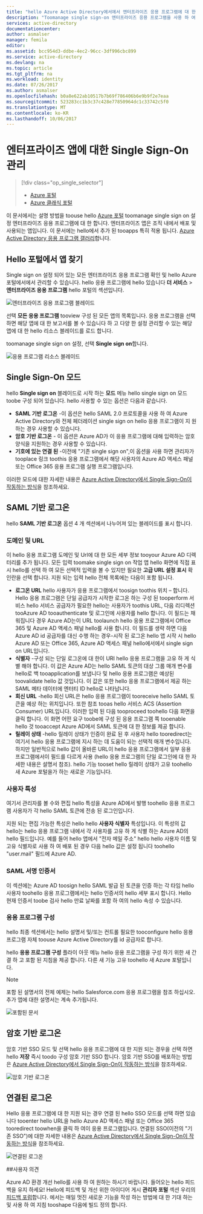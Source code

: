 ```yaml
---
title: "hello Azure Active Directory에서에서 엔터프라이즈 응용 프로그램에 대 한 관리 로그온 aaaSingle | Microsoft Docs"
description: "Toomanage single sign-on 엔터프라이즈 응용 프로그램을 사용 하 여 Azure Active Directory hello 하는 방법에 대해 알아봅니다"
services: active-directory
documentationcenter: 
author: asmalser
manager: femila
editor: 
ms.assetid: bcc954d3-ddbe-4ec2-96cc-3df996cbc899
ms.service: active-directory
ms.devlang: na
ms.topic: article
ms.tgt_pltfrm: na
ms.workload: identity
ms.date: 07/26/2017
ms.author: asmalser
ms.openlocfilehash: b0a8e622ab10517b7b69f786406b6e9b9f2e7eaa
ms.sourcegitcommit: 523283cc1b3c37c428e77850964dc1c33742c5f0
ms.translationtype: MT
ms.contentlocale: ko-KR
ms.lasthandoff: 10/06/2017
---
```

# <a name="managing-single-sign-on-for-enterprise-apps"></a>엔터프라이즈 앱에 대한 Single Sign-On 관리
> [!div class="op_single_selector"]
> * [Azure 포털](active-directory-enterprise-apps-manage-sso.md)
> * [Azure 클래식 포털](active-directory-sso-integrate-saas-apps.md)
> 

이 문서에서는 설명 방법을 toouse hello [Azure 포털](https://portal.azure.com) toomanage single sign on 설정 엔터프라이즈 응용 프로그램에 대 한 합니다. 엔터프라이즈 앱은 조직 내에서 배포 및 사용되는 앱입니다. 이 문서에는 hello에서 추가 된 tooapps 특히 적용 됩니다. [Azure Active Directory 응용 프로그램 갤러리](active-directory-appssoaccess-whatis.md#get-started-with-the-azure-ad-application-gallery)합니다. 

## <a name="finding-your-apps-in-hello-portal"></a>Hello 포털에서 앱 찾기
Single sign on 설정 되어 있는 모든 엔터프라이즈 응용 프로그램 확인 및 hello Azure 포털에서에서 관리할 수 있습니다. hello 응용 프로그램에 hello 있습니다 **더 서비스** &gt; **엔터프라이즈 응용 프로그램** hello 포털의 섹션입니다. 

![엔터프라이즈 응용 프로그램 블레이드][1]

선택 **모든 응용 프로그램** tooview 구성 된 모든 앱의 목록입니다. 응용 프로그램을 선택 하면 해당 앱에 대 한 보고서를 볼 수 있습니다 하 고 다양 한 설정 관리할 수 있는 해당 앱에 대 한 hello 리소스 블레이드를 로드 합니다.

toomanage single sign on 설정, 선택 **Single sign on**합니다.

![응용 프로그램 리소스 블레이드][2]

## <a name="single-sign-on-modes"></a>Single Sign-On 모드
hello **Single sign on** 블레이드로 시작 하는 **모드** 메뉴 hello single sign on 모드 toobe 구성 되어 있습니다. hello 사용할 수 있는 옵션은 다음과 같습니다.

* **SAML 기반 로그온** -이 옵션은 hello SAML 2.0 프로토콜을 사용 하 여 Azure Active Directory와 전체 페더레이션 single sign on hello 응용 프로그램이 지 원하는 경우 사용할 수 있습니다.
* **암호 기반 로그온** - 이 옵션은 Azure AD가 이 응용 프로그램에 대해 입력하는 암호 양식을 지원하는 경우 사용할 수 있습니다.
* **기호에 있는 연결 된** -이전에 "기존 single sign on",이 옵션을 사용 하면 관리자가 tooplace 링크 toothis 응용 프로그램에서 해당 사용자의 Azure AD 액세스 패널 또는 Office 365 응용 프로그램 실행 프로그램입니다.

이러한 모드에 대한 자세한 내용은 [Azure Active Directory에서 Single Sign-On이 작동하는 방식](active-directory-appssoaccess-whatis.md#how-does-single-sign-on-with-azure-active-directory-work)을 참조하세요.

## <a name="saml-based-sign-on"></a>SAML 기반 로그온
hello **SAML 기반 로그온** 옵션 4 개 섹션에서 나누어져 있는 블레이드를 표시 합니다.

### <a name="domains-and-urls"></a>도메인 및 URL
이 hello 응용 프로그램 도메인 및 Url에 대 한 모든 세부 정보 tooyour Azure AD 디렉터리를 추가 됩니다. 모든 입력 toomake single sign on 작업 앱 hello 화면에 직접 표시 hello를 선택 하 여 모든 선택적 입력을 볼 수 있지만 필요한 **고급 URL 설정 표시** 확인란을 선택 합니다. 지원 되는 입력 hello 전체 목록에는 다음이 포함 됩니다.

* **로그온 URL** hello 사용자가 응용 프로그램에서 toosign toothis 위치 – 합니다. Hello 응용 프로그램은 단일 공급자가 시작한 로그온 하는 구성 된 tooperform 서비스 hello 서비스 공급자가 필요한 hello는 사용자가 toothis URL, 다음 리디렉션 tooAzure AD tooauthenticate 및 로그인에 사용자를 hello 합니다. 이 필드는 채워집니다 경우 Azure AD는이 URL toolaunch hello 응용 프로그램에서 Office 365 및 Azure AD 액세스 패널 hello를 사용 합니다. 이 필드를 생략 하면 다음 Azure AD id 공급자를 대신 수행 하는 경우-시작 된 로그온 hello 앱 시작 시 hello Azure AD 또는 Office 365, Azure AD 액세스 패널 hello에서에서 single sign on URL입니다.
* **식별자** -구성 되는 단일 로그온에 대 한이 URI hello 응용 프로그램을 고유 하 게 식별 해야 합니다. 이 값은 Azure AD는 hello SAML 토큰의 대상 그룹 매개 변수를 hello로 백 tooapplication를 보냅니다 및 hello 응용 프로그램은 예상된 toovalidate hello 값 것입니다. 이 값은 또한 hello 응용 프로그램에서 제공 하는 SAML 메타 데이터에 엔터티 ID hello로 나타납니다.
* **회신 URL** -hello 회신 URL은 hello 응용 프로그램이 tooreceive hello SAML 토큰을 예상 하는 위치입니다. 또한 참조 tooas hello 서비스 ACS (Assertion Consumer) URL입니다. 이러한 입력 된 다음 tooproceed toohello 다음 화면을 클릭 합니다. 이 화면 어떤 요구 toobe에 구성 된 응용 프로그램 쪽 tooenable hello 것 tooaccept Azure AD에서 SAML 토큰에 대 한 정보를 제공 합니다.
* **릴레이 상태** -hello 릴레이 상태가 인증이 완료 된 후 사용자 hello tooredirect는 여기서 hello 응용 프로그램에 지시 하는 데 도움이 되는 선택적 매개 변수입니다. 하지만 일반적으로 hello 값이 올바른 URL이 hello 응용 프로그램에서 일부 응용 프로그램에서이 필드를 다르게 사용 (hello 응용 프로그램의 단일 로그인에 대 한 자세한 내용은 설명서 참조). hello 기능 tooset hello 릴레이 상태가 고유 toohello 새 Azure 포털을가 하는 새로운 기능입니다.

### <a name="user-attributes"></a>사용자 특성
여기서 관리자를 볼 수와 편집 hello 특성을 Azure AD에서 발행 toohello 응용 프로그램 사용자가 각 hello SAML 토큰에 전송 된 로그인입니다.

지원 되는 편집 가능한 특성은 hello hello **사용자 식별자** 특성입니다. 이 특성의 값 hello는 hello 응용 프로그램 내에서 각 사용자를 고유 하 게 식별 하는 Azure AD의 hello 필드입니다. 예를 들어 hello 앱에서 "전자 메일 주소" hello hello 사용자 이름 및 고유 식별자로 사용 하 여 배포 된 경우 다음 hello 값은 설정 됩니다 toohello "user.mail" 필드에 Azure AD.

### <a name="saml-signing-certificate"></a>SAML 서명 인증서
이 섹션에는 Azure AD toosign hello SAML 발급 된 토큰을 인증 하는 각 타임 hello 사용자 toohello 응용 프로그램에서는 hello 인증서의 hello 세부 표시 합니다. Hello 현재 인증서 toobe 검사 hello 만료 날짜를 포함 하 여의 hello 속성 수 있습니다.

### <a name="application-configuration"></a>응용 프로그램 구성
hello 최종 섹션에서는 hello 설명서 및/또는 컨트롤 필요한 tooconfigure hello 응용 프로그램 자체 toouse Azure Active Directory를 id 공급자로 합니다.

hello **응용 프로그램 구성** 플라이 아웃 메뉴 hello 응용 프로그램을 구성 하기 위한 새 간결 하 고 포함 된 지침을 제공 합니다. 다른 새 기능 고유 toohello 새 Azure 포털입니다.

> [!NOTE]
> 포함 된 설명서의 전체 예제는 hello Salesforce.com 응용 프로그램을 참조 하십시오. 추가 앱에 대한 설명서는 계속 추가됩니다.
> 
> 

![포함된 문서][3]

## <a name="password-based-sign-on"></a>암호 기반 로그온
암호 기반 SSO 모드 및 선택 hello 응용 프로그램에 대 한 지원 되는 경우을 선택 하면 hello **저장** 즉시 toodo 구성 암호 기반 SSO 합니다. 암호 기반 SSO를 배포하는 방법은 [Azure Active Directory에서 Single Sign-On이 작동하는 방식](active-directory-appssoaccess-whatis.md#how-does-single-sign-on-with-azure-active-directory-work)을 참조하세요.

![암호 기반 로그온][4]

## <a name="linked-sign-on"></a>연결된 로그온
Hello 응용 프로그램에 대 한 지원 되는 경우 연결 된 hello SSO 모드를 선택 하면 있습니다 tooenter hello URL을 hello Azure AD 액세스 패널 또는 Office 365 tooredirect toowhen을 클릭 하 여이 응용 프로그램입니다. 연결된 SSO(이전의 "기존 SSO")에 대한 자세한 내용은 [Azure Active Directory에서 Single Sign-On이 작동하는 방식](active-directory-appssoaccess-whatis.md#how-does-single-sign-on-with-azure-active-directory-work)을 참조하세요.

![연결된 로그온][5]

##<a name="feedback"></a>사용자 의견

Azure AD 환경 개선 hello를 사용 하 여 원하는 하시기 바랍니다. 들어오는 hello 피드백을 유지 하세요! Hello에 피드백 및 개선 위한 아이디어 게시 **관리자 포털** 섹션 우리의 [피드백 포럼](https://feedback.azure.com/forums/169401-azure-active-directory/category/162510-admin-portal)합니다.  에서는 매일 멋진 새로운 기능을 작성 하는 방법에 대 한 기대 하는 및 사용 하 여 지침 tooshape 다음에 빌드 정의 합니다.

[1]: ./media/active-directory-enterprise-apps-manage-sso/enterprise-apps-blade.PNG
[2]: ./media/active-directory-enterprise-apps-manage-sso/enterprise-apps-sso-blade.PNG
[3]: ./media/active-directory-enterprise-apps-manage-sso/enterprise-apps-blade-embedded-docs.PNG
[4]: ./media/active-directory-enterprise-apps-manage-sso/enterprise-apps-blade-password-sso.PNG
[5]: ./media/active-directory-enterprise-apps-manage-sso/enterprise-apps-blade-linked-sso.PNG
